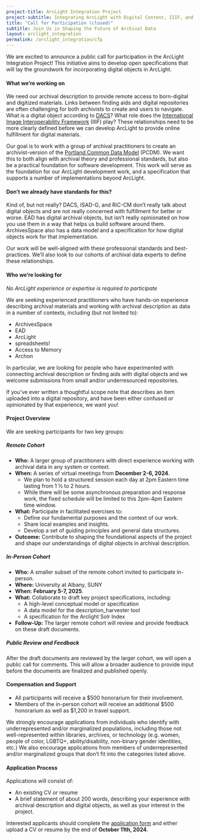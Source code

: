 ```yaml
---
project-title: ArcLight Integration Project
project-subtitle: Integrating ArcLight with Digital Content, IIIF, and ArchivesSpace
title: "Call for Participation (closed)"
subtitle: Join Us in Shaping the Future of Archival Data
layout: arclight_integration
permalink: /arclight_integration/cfp
---
```



We are excited to announce a public call for participation in the ArcLight Integration Project! This initiative aims to develop open specifications that will lay the groundwork for incorporating digital objects in ArcLight.

#### What we’re working on

We need our archival description to provide remote access to born-digital and digitized materials. Links between finding aids and digital repositories are often challenging for both archivists to create and users to navigate. What is a digital object according to [DACS](https://saa-ts-dacs.github.io/)? What role does the [International Image Interoperability Framework](https://iiif.io/) (IIIF) play? These relationships need to be more clearly defined before we can develop ArcLight to provide online fulfillment for digital materials.

Our goal is to work with a group of archival practitioners to create an archivist-version of the [Portland Common Data Model](https://github.com/duraspace/pcdm/wiki) (PCDM). We want this to both align with archival theory and professional standards, but also be a practical foundation for software development. This work will serve as the foundation for our ArcLight development work, and a specification that supports a number of implementations beyond ArcLight.

#### Don’t we already have standards for this?

Kind of, but not really? DACS, ISAD-G, and RiC-CM don’t really talk about digital objects and are not really concerned with fulfillment for better or worse. EAD has digital archival objects, but isn’t really opinionated on how you use them in a way that helps us build software around them. ArchivesSpace also has a data model and a specification for how digital objects work for that implementation.

Our work will be well-aligned with these professional standards and best-practices. We’ll also look to our cohorts of archival data experts to define these relationships.

#### Who we’re looking for

*No ArcLight experience or expertise is required to participate*

We are seeking experienced practitioners who have hands-on experience describing archival materials and working with archival description as data in a number of contexts, including (but not limited to):

-   ArchivesSpace
-   EAD
-   ArcLight
-   spreadsheets!
-   Access to Memory
-   Archon

In particular, we are looking for people who have experimented with connecting archival description or finding aids with digital objects and we welcome submissions from small and/or underresourced repositories.

If you’ve ever written a thoughtful scope note that describes an item uploaded into a digital repository, and have been either confused or opinionated by that experience, we want you!

#### Project Overview

We are seeking participants for two key groups:

##### Remote Cohort

-   **Who:** A larger group of practitioners with direct experience working with archival data in any system or context.
-   **When:** A series of virtual meetings from **December 2-6, 2024**.
	- We plan to hold a structured session each day at 2pm Eastern time lasting from 1 ½ to 2 hours.
	- While there will be some asynchronous preparation and response work, the fixed schedule will be limited to this 2pm-4pm Eastern time window.
-   **What:** Participate in facilitated exercises to:
	-   Define our fundamental purposes and the context of our work.
	-   Share local examples and insights.
	-   Develop a set of guiding principles and general data structures.
-   **Outcome:** Contribute to shaping the foundational aspects of the project and shape our understandings of digital objects in archival description.
    
##### In-Person Cohort

-   **Who:** A smaller subset of the remote cohort invited to participate in-person.
-   **Where:** University at Albany, SUNY
-   **When:** **February 5-7, 2025**.
-   **What:** Collaborate to draft key project specifications, including:
	-   A high-level conceptual model or specification
	-   A data model for the description_harvester tool
	-   A specification for the Arclight Solr Index
-   **Follow-Up:** The larger remote cohort will review and provide feedback on these draft documents.
    
##### Public Review and Feedback

After the draft documents are reviewed by the larger cohort, we will open a public call for comments. This will allow a broader audience to provide input before the documents are finalized and published openly.

#### Compensation and Support

-   All participants will receive a $500 honorarium for their involvement.
-   Members of the in-person cohort will receive an additional $500 honorarium as well as $1,200 in travel support.

We strongly encourage applications from individuals who identify with underrepresented and/or marginalized populations, including those not well-represented within libraries, archives, or technology (e.g. women, people of color, LGBTQ+, ability/disability, non-binary gender identities, etc.) We also encourage applications from members of underrepresented and/or marginalized groups that don’t fit into the categories listed above.

#### Application Process

Applications will consist of:
-   An existing CV or resume
-   A brief statement of about 200 words, describing your experience with archival description and digital objects, as well as your interest in the project.
    
Interested applicants should complete the [application form](https://docs.google.com/forms/d/e/1FAIpQLSc1wXyyPCRoc-MNZOKdgEQrbZWJieCV_IOwEU6JJfQz4RJMlA/viewform?usp=sf_link) and either upload a CV or resume by the end of **October 11th, 2024**.
